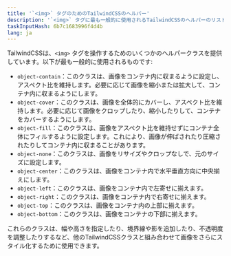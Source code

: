```yaml
---
title: '`<img>` タグのためのTailwindCSSのヘルパー'
description: '`<img>` タグに最も一般的に使用されるTailwindCSSのヘルパーのリスト'
taskInputHash: 6b7c1683996f4d4b
lang: ja
---
```

TailwindCSSは、`<img>` タグを操作するためのいくつかのヘルパークラスを提供しています。以下が最も一般的に使用されるものです:

- `object-contain`：このクラスは、画像をコンテナ内に収まるように設定し、アスペクト比を維持します。必要に応じて画像を縮小または拡大して、コンテナ内に収まるようにします。
- `object-cover`：このクラスは、画像を全体的にカバーし、アスペクト比を維持します。必要に応じて画像をクロップしたり、縮小したりして、コンテナをカバーするようにします。
- `object-fill`：このクラスは、画像をアスペクト比を維持せずにコンテナ全体にフィルするように設定します。これにより、画像が伸ばされたり圧縮されたりしてコンテナ内に収まることがあります。
- `object-none`：このクラスは、画像をリサイズやクロップなしで、元のサイズに設定します。
- `object-center`：このクラスは、画像をコンテナ内で水平垂直方向に中央揃えにします。
- `object-left`：このクラスは、画像をコンテナ内で左寄せに揃えます。
- `object-right`：このクラスは、画像をコンテナ内で右寄せに揃えます。
- `object-top`：このクラスは、画像をコンテナ内の上部に揃えます。
- `object-bottom`：このクラスは、画像をコンテナの下部に揃えます。

これらのクラスは、幅や高さを指定したり、境界線や影を追加したり、不透明度を調整したりするなど、他のTailwindCSSクラスと組み合わせて画像をさらにスタイル化するために使用できます。
